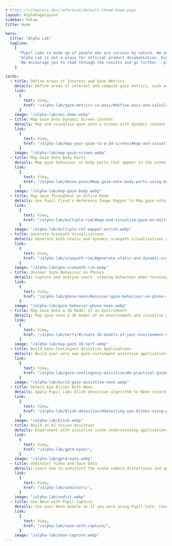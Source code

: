 ```yaml
---
# https://vitepress.dev/reference/default-theme-home-page
layout: AlphaPageLayout
sidebar: false
title: Home

hero:
  title: "Alpha Lab"
  tagline:
    [
      "Pupil Labs is made up of people who are curious by nature. We are researchers, designers, toolmakers, and professional tinkerers. We enjoy building quick prototypes and demos to explore our curiosities. We built Alpha  Lab so that we can have a centralized place to collect the results of our explorations and to share it with the world.",
      "Alpha Lab is not a place for official product documentation. Everything you find here should be considered a work in progress, and may even be a bit rough around the edges. That is the nature of exploration!",
      "We encourage you to read through the results and go further - play around, build from the ideas here, hack away!",
    ]

cards:
  - title: Define Areas of Interest and Gaze Metrics
    details: Define areas of interest and compute gaze metrics, such as dwell time and time to first fixation, with data downloaded from Pupil Cloud's Reference Image Mapper.
    link:
      {
        text: View,
        href: "/alpha-lab/gaze-metrics-in-aois/#define-aois-and-calculate-gaze-metrics",
      }
    image: "/alpha-lab/aoi-demo.webp"
  - title: Map Gaze Onto Dynamic Screen Content
    details: Map and visualise gaze onto a screen with dynamic content, e.g. a video, web browsing, or other, using Pupil Cloud's Reference Image Mapper and screen recording software.
    link:
      {
        text: View,
        href: "/alpha-lab/map-your-gaze-to-a-2d-screen/#map-and-visualise-gaze-onto-a-display-content-using-the-reference-image-mapper",
      }
    image: "/alpha-lab/map-gaze-screen.webp"
  - title: Map Gaze Onto Body Parts
    details: Map gaze behaviour on body parts that appear in the scene video of Neon or Pupil Invisible eye tracking footage.
    link:
      {
        text: View,
        href: "/alpha-lab/dense-pose/#map-gaze-onto-body-parts-using-densepose",
      }
    image: "/alpha-lab/map-gaze-body.webp"
  - title: Map Gaze Throughout an Entire Room
    details: Use Pupil Cloud's Reference Image Mapper to Map gaze onto multiple areas of an entire room as participants freely navigate around it.
    link:
      {
        text: View,
        href: "/alpha-lab/multiple-rim/#map-and-visualize-gaze-on-multiple-reference-images-taken-from-the-same-environment",
      }
    image: "/alpha-lab/multiple-ref-mapper-enrich.webp"
  - title: Generate Scanpath Visualisations
    details: Generate both static and dynamic scanpath visualisations using exported data from Pupil Cloud's Reference Image Mapper.
    link:
      {
        text: View,
        href: "/alpha-lab/scanpath-rim/#generate-static-and-dynamic-scanpaths-with-reference-image-mapper",
      }
    image: "/alpha-lab/gen-scanpath-rim.webp"
  - title: Uncover Gaze Behaviour on Phones
    details: Capture and analyze users' viewing behaviour when focusing on small icons and features of mobile applications using Neon eye tracking alongside existing Cloud and Alpha Lab tools.
    link:
      {
        text: View,
        href: "/alpha-lab/phone-neon/#uncover-gaze-behaviour-on-phone-screens-with-neon",
      }
    image: "/alpha-lab/gaze-behavior-phone-neon.webp"
  - title: Map Gaze Onto a 3D Model of an Environment
    details: Map gaze onto a 3D model of an environment and visualise gaze patterns as 3D heatmaps using Pupil Cloud's Reference Image Mapper and Nerfstudio.
    link:
      {
        text: View,
        href: "/alpha-lab/nerfs/#create-3d-models-of-your-environment-using-reference-image-mapper-and-nerfstudio",
      }
    image: "/alpha-lab/map-gaze-3d-nerf.webp"
  - title: Build Gaze-Contingent Assistive Applications
    details: Build your very own gaze-contingent assistive applications (such as a gaze-controlled input device) using Neon eye tracking and our real-time screen gaze package.
    link:
      {
        text: View,
        href: "/alpha-lab/gaze-contingency-assistive/#a-practical-guide-to-implementing-gaze-contingency-for-assistive-technology",
      }
    image: "/alpha-lab/build-gaze-assistive-neon.webp"
  - title: Detect Eye Blinks With Neon
    details: Apply Pupil Labs blink detection algorithm to Neon recordings programmatically, offline or in real-time using Pupil Labs real-time Python API.
    link:
      {
        text: View,
        href: "/alpha-lab/blink-detection/#detecting-eye-blinks-using-pupil-labs-blink-detection-pipeline",
      }
    image: "/alpha-lab/blink.webp"
  - title: Build an AI Vision Assistant
    details: Experiment with assistive scene understanding applications using GPT-4V (an extension of GPT4 that can interpret images) and Pupil Labs eye tracking.
    link:
      {
        text: View,
        href: "/alpha-lab/gpt4-eyes/",
      }
    image: "/alpha-lab/gpt4-eyes.webp"
  - title: Undistort Video and Gaze Data
    details: Learn how to undistort the scene camera distortions and apply it to gaze positions.
    link: 
      {
        text: View,
        href: "/alpha-lab/undistort/",
      }
    image: "/alpha-lab/undist.webp"
  - title: Use Neon with Pupil Capture
    details: Use your Neon module as if you were using Pupil Core. Connect it to a laptop, and record using Pupil Capture.
    link: 
      {
        text: View,
        href: "/alpha-lab/neon-with-capture/",
      }
    image: "/alpha-lab/neon-capture.webp"
---
```

